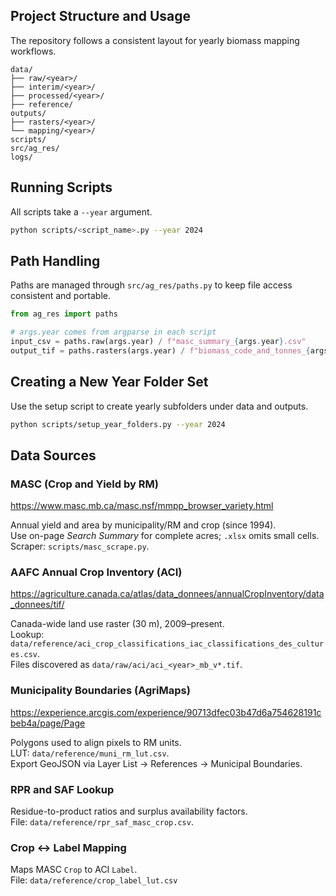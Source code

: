 ## Project Structure and Usage

The repository follows a consistent layout for yearly biomass mapping workflows.

```text
data/
├── raw/<year>/
├── interim/<year>/
├── processed/<year>/
├── reference/
outputs/
├── rasters/<year>/
└── mapping/<year>/
scripts/
src/ag_res/
logs/
```

## Running Scripts

All scripts take a `--year` argument.

```bash
python scripts/<script_name>.py --year 2024
```

## Path Handling

Paths are managed through `src/ag_res/paths.py` to keep file access consistent and portable.

```python
from ag_res import paths

# args.year comes from argparse in each script
input_csv = paths.raw(args.year) / f"masc_summary_{args.year}.csv"
output_tif = paths.rasters(args.year) / f"biomass_code_and_tonnes_{args.year}.tif"
```

## Creating a New Year Folder Set

Use the setup script to create yearly subfolders under data and outputs.

```bash
python scripts/setup_year_folders.py --year 2024
```

## Data Sources

### MASC (Crop and Yield by RM)
https://www.masc.mb.ca/masc.nsf/mmpp_browser_variety.html

Annual yield and area by municipality/RM and crop (since 1994).  
Use on-page *Search Summary* for complete acres; `.xlsx` omits small cells.  
Scraper: `scripts/masc_scrape.py`.

### AAFC Annual Crop Inventory (ACI)
https://agriculture.canada.ca/atlas/data_donnees/annualCropInventory/data_donnees/tif/

Canada-wide land use raster (30 m), 2009–present.  
Lookup: `data/reference/aci_crop_classifications_iac_classifications_des_cultures.csv`.  
Files discovered as `data/raw/aci/aci_<year>_mb_v*.tif`.

### Municipality Boundaries (AgriMaps)
https://experience.arcgis.com/experience/90713dfec03b47d6a754628191cbeb4a/page/Page

Polygons used to align pixels to RM units.  
LUT: `data/reference/muni_rm_lut.csv`.  
Export GeoJSON via Layer List → References → Municipal Boundaries.

### RPR and SAF Lookup
Residue-to-product ratios and surplus availability factors.  
File: `data/reference/rpr_saf_masc_crop.csv`.

### Crop ↔ Label Mapping
Maps MASC `Crop` to ACI `Label`.  
File: `data/reference/crop_label_lut.csv`
